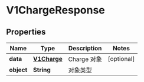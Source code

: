 
# V1ChargeResponse

## Properties
Name | Type | Description | Notes
------------ | ------------- | ------------- | -------------
**data** | [**V1Charge**](V1Charge.md) | Charge 对象 |  [optional]
**object** | **String** | 对象类型 | 



